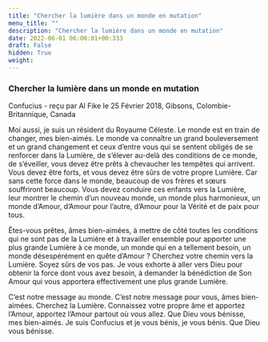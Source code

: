 ```yaml
---
title: "Chercher la lumière dans un monde en mutation"
menu_title: ""
description: "Chercher la lumière dans un monde en mutation"
date: 2022-06-01 06:00:01+00:333
draft: False
hidden: True
weight:
---
```

### Chercher la lumière dans un monde en mutation

Confucius - reçu par Al Fike le 25 Février 2018, Gibsons, Colombie-Britannique, Canada

Moi aussi, je suis un résident du Royaume Céleste. Le monde est en train de changer, mes bien-aimés. Le monde va connaître un grand bouleversement et un grand changement et ceux d’entre vous qui se sentent obligés de se renforcer dans la Lumière, de s’élever au-delà des conditions de ce monde, de s’éveiller, vous devez être prêts à chevaucher les tempêtes qui arrivent. Vous devez être forts, et vous devez être sûrs de votre propre Lumière. Car sans cette force dans le monde, beaucoup de vos frères et sœurs souffriront beaucoup. Vous devez conduire ces enfants vers la Lumière, leur montrer le chemin d’un nouveau monde, un monde plus harmonieux, un monde d’Amour, d’Amour pour l’autre, d’Amour pour la Vérité et de paix pour tous.

Êtes-vous prêtes, âmes bien-aimées, à mettre de côté toutes les conditions qui ne sont pas de la Lumière et à travailler ensemble pour apporter une plus grande Lumière à ce monde, un monde qui en a tellement besoin, un monde désespérément en quête d’Amour ? Cherchez votre chemin vers la Lumière. Soyez sûrs de vos pas. Je vous exhorte à aller vers Dieu pour obtenir la force dont vous avez besoin, à demander la bénédiction de Son Amour qui vous apportera effectivement une plus grande Lumière.

C’est notre message au monde. C’est notre message pour vous, âmes bien-aimées. Cherchez la Lumière. Connaissez votre propre âme et apportez l’Amour, apportez l’Amour partout où vous allez. Que Dieu vous bénisse, mes bien-aimés. Je suis Confucius et je vous bénis, je vous bénis. Que Dieu vous bénisse.



